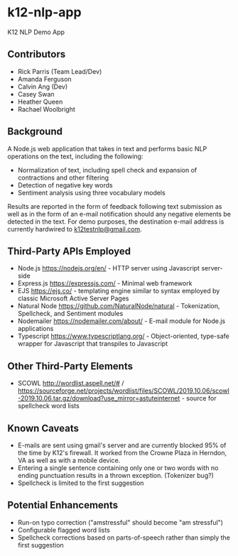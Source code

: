 # k12-nlp-app
K12 NLP Demo App

## Contributors
- Rick Parris (Team Lead/Dev)
- Amanda Ferguson
- Calvin Ang (Dev)  
- Casey Swan
- Heather Queen
- Rachael Woolbright

## Background
A Node.js web application that takes in text and performs basic NLP operations on the text, including the following:
- Normalization of text, including spell check and expansion of contractions and other filtering
- Detection of negative key words
- Sentiment analysis using three vocabulary models

Results are reported in the form of feedback following text submission as well as in the form of an e-mail notification should any negative elements be detected in the text. For demo purposes, the destination e-mail address is currently hardwired to k12testnlp@gmail.com.  

## Third-Party APIs Employed
- Node.js https://nodejs.org/en/ - HTTP server using Javascript server-side
- Express.js https://expressjs.com/ - Minimal web framework
- EJS https://ejs.co/ - templating engine similar to syntax employed by classic Microsoft Active Server Pages
- Natural Node https://github.com/NaturalNode/natural - Tokenization, Spellcheck, and Sentiment modules
- Nodemailer https://nodemailer.com/about/ - E-mail module for Node.js applications
- Typescript https://www.typescriptlang.org/ - Object-oriented, type-safe wrapper for Javascript that transpiles to Javascript

## Other Third-Party Elements
- SCOWL http://wordlist.aspell.net/# / https://sourceforge.net/projects/wordlist/files/SCOWL/2019.10.06/scowl-2019.10.06.tar.gz/download?use_mirror=astuteinternet - source for spellcheck word lists

## Known Caveats
- E-mails are sent using gmail's server and are currently blocked 95% of the time by K12's firewall. It worked from the Crowne Plaza in Herndon, VA as well as with a mobile device.
- Entering a single sentence containing only one or two words with no ending punctuation results in a thrown exception. (Tokenizer bug?)
- Spellcheck is limited to the first suggestion

## Potential Enhancements 
- Run-on typo correction ("amstressful" should become "am stressful") 
- Configurable flagged word lists
- Spellcheck corrections based on parts-of-speech rather than simply the first suggestion
